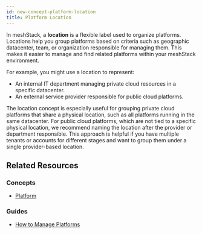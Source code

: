 ```yaml
---
id: new-concept-platform-location
title: Platform Location
---
```


In meshStack, a **location** is a flexible label used to organize platforms. Locations help you group platforms based on criteria such as geographic datacenter, team, or organization responsible for managing them. This makes it easier to manage and find related platforms within your meshStack environment.

For example, you might use a location to represent:

- An internal IT department managing private cloud resources in a specific datacenter.
- An external service provider responsible for public cloud platforms.

The location concept is especially useful for grouping private cloud platforms that share a physical location, such as all platforms running in the same datacenter. For public cloud platforms, which are not tied to a specific physical location, we recommend naming the location after the provider or department responsible. This approach is helpful if you have multiple tenants or accounts for different stages and want to group them under a single provider-based location.

## Related Resources

### Concepts

- [Platform](new-concept-platform.md)

### Guides

- [How to Manage Platforms](new-guide-how-to-manage-a-platform.md)